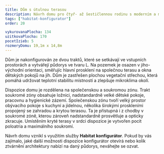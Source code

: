 ```yaml
---
title: Dům s útulnou terasou
description: Návrh domu pro čtyř- až šestičlennou rodinu s moderním a minimalistickým výrazem. V Habitat konfigurátoru jsme zkombinovali prostorný půdorys s rozpočtově optimalizovaným ztvárněním architektury. Dům definuje kombinace bílé a hnědé škrábané omítky, s ozvláštněním v podobě kryté terasy v srdci dispozice.
tags: ["habitat-konfigurator"]
order: 20

vykurovanaPlocha: 134
uzitkovaPlocha: 170
pocetIzieb: 5
rozmeryDomu: 19,1m x 14,8m
---
```


Dům je nakonfigurován ze dvou traktů, které se setkávají ve vstupních prostorách a vytvářejí půdorys ve tvaru L. Na pozemek je osazen v jiho-východní orientaci, směřujíc hlavní prosklení na společnou terasu a okna dětských pokojů na jih. Dům je zastřešen plochou vegetační střechou, která pomáhá udržovat teplotní stabilitu místností a zlepšuje mikroklima okolí.

Dispozice domu je rozdělena na společenskou a soukromou zónu. Trakt soukromé zóny obsahuje ložnici, nadstandardně velké dětské pokoje, pracovnu a hygienické zázemí. Společenskou zónu tvoří velký prostor obývacího pokoje s kuchyní a jídelnou, několika širokými proskleními propojený se zahradou a krytou terasou. Ta je přístupná i z chodby v soukromé zóně, kterou zároveň nadstandardně prosvětluje a opticky zkracuje. Umístěním kryté terasy v srdci dispozice je vytvořen pocit poloatria a maximálního soukromí.

Návrh domu vznikl s využitím služby <strong>Habitat konfigurátor</strong>. Pokud by vás zajímalo, jaké další možnosti dispozice konfigurátor otevírá nebo kolik ztvárnění architektury nabízí na daný půdorys, neváhejte se ozvat.